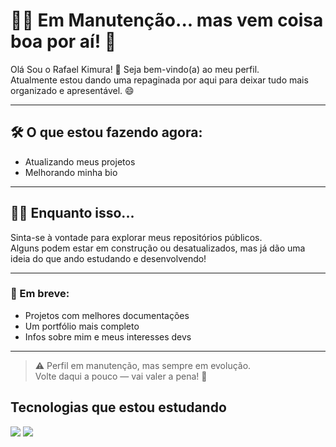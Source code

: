 # 👷‍♂️ Em Manutenção... mas vem coisa boa por aí! 🚧

Olá Sou o Rafael Kimura! 👋 Seja bem-vindo(a) ao meu perfil.  
Atualmente estou dando uma repaginada por aqui para deixar tudo mais organizado e apresentável. 😄

---

## 🛠️ O que estou fazendo agora:

- Atualizando meus projetos
- Melhorando minha bio

---

## 👨‍💻 Enquanto isso...

Sinta-se à vontade para explorar meus repositórios públicos.  
Alguns podem estar em construção ou desatualizados, mas já dão uma ideia do que ando estudando e desenvolvendo!

---

### 📌 Em breve:
- Projetos com melhores documentações
- Um portfólio mais completo
- Infos sobre mim e meus interesses devs

---

> ⚠️ Perfil em manutenção, mas sempre em evolução.  
> Volte daqui a pouco — vai valer a pena! 🚀
## Tecnologias que estou estudando
![](https://img.shields.io/badge/Java-ED8B00?style=for-the-badge&logo=openjdk&logoColor=white)
![](https://img.shields.io/badge/Android-3DDC84?style=for-the-badge&logo=android&logoColor=white)

